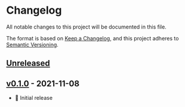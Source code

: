 # Changelog
All notable changes to this project will be documented in this file.

The format is based on [Keep a Changelog](https://keepachangelog.com/en/1.0.0/),
and this project adheres to [Semantic Versioning](https://semver.org/spec/v2.0.0.html).

## [Unreleased]

## [v0.1.0] - 2021-11-08
- :tada: Initial release

[Unreleased]: https://github.com/matthewhartstonge/fusionauth-argon2id-native-password-encryptor/compare/v0.1.0...HEAD
[v0.1.0]: https://github.com/matthewhartstonge/fusionauth-argon2id-native-password-encryptor/releases/tag/v0.1.0
